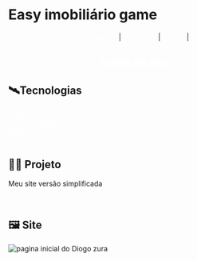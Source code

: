 # Easy imobiliário game

<p align="center">
  <a href="#-tecnologias" style='color:#FFF'>Tecnologias</a>&nbsp;&nbsp;&nbsp;|&nbsp;&nbsp;&nbsp;
  <a href="#-projeto" style='color:#FFF'>Projeto</a>&nbsp;&nbsp;&nbsp;|&nbsp;&nbsp;&nbsp;
  <a href="#-site" style='color:#FFF'>Site</a>&nbsp;&nbsp;&nbsp;|&nbsp;&nbsp;&nbsp; 
</p>
  <h2 align="center" >
  <a style='color:#FFF' href="https://diogozura.com"> Figma do site</a>
 </h2>


## 🛰️Tecnologias
  <a href="https://nextjs.org" style='color:#FFF'>Next.js</a>
  <br/>
  <a href="https://styled-components.com" style='color:#FFF'>styled-components</a>
  <br/>
  <a href="https://mui.com" style='color:#FFF'>Material UI</a>
  <br/>
  <a href="https://vercel.com" style='color:#FFF'>Vercel</a>
<br/>

## 👨‍💻 Projeto 
Meu site versão simplificada 

<br/>

## 🖼️ Site
![pagina inicial do Diogo zura](/public/mysite.png)

<br/>




